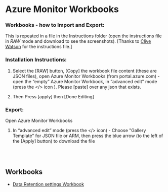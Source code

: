 # Azure Monitor Workbooks
 
 
### Workbooks - how to Import and Export:

This is repeated in a file in the Instructions folder (open the instructions file in *RAW* mode and download to see the screenshots). [Thanks to <a href=https://github.com/CliveW-MSFT>Clive Watson</a> for the instructions file.]

### Installation Instructions:
 
1. Select the [RAW] button, [Copy] the workbook file content (these are JSON files),  open Azure Monitor Workbooks (from portal.azure.com) - open the “empty” Azure Monitor Workbook, in “advanced edit” mode (press the </> icon ).  Please [paste] over any json that exists.   

2. Then Press [apply] then [Done Editing]

### Export:

Open Azure Monitor Workbooks

1. In “advanced edit” mode (press the </> icon) - Choose "Gallery Template" for JSON file or ARM, then press the blue arrow (to the left of the [Apply] button) to download the file

<br><br>
## Workbooks ##
<ul>
  <li><a href=https://github.com/paulfcollins/public-workbooks/tree/master/Log%20Analytics/Table%20Retention>Data Retention settings Workbook</a></li>
</ul>
